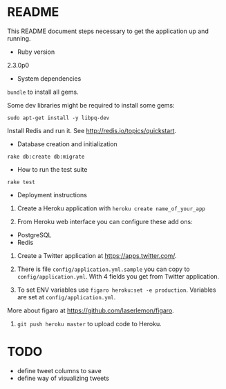 README
======

This README document steps necessary to get the application up and running.

* Ruby version

2.3.0p0

* System dependencies

`bundle` to install all gems.

Some dev libraries might be required to install some gems:

```
sudo apt-get install -y libpq-dev
```

Install Redis and run it. See http://redis.io/topics/quickstart.

* Database creation and initialization

`rake db:create db:migrate`

* How to run the test suite

`rake test`

* Deployment instructions

1. Create a Heroku application with `heroku create name_of_your_app`

1. From Heroku web interface you can configure these add ons:

- PostgreSQL
- Redis

1. Create a Twitter application at https://apps.twitter.com/.

1. There is file `config/application.yml.sample` you can copy to
`config/application.yml`. With 4 fields you get from Twitter application.

1. To set ENV variables use `figaro heroku:set -e production`. Variables are
set at `config/application.yml`.

More about figaro at https://github.com/laserlemon/figaro.

1. `git push heroku master` to upload code to Heroku.

# TODO

- define tweet columns to save
- define way of visualizing tweets
